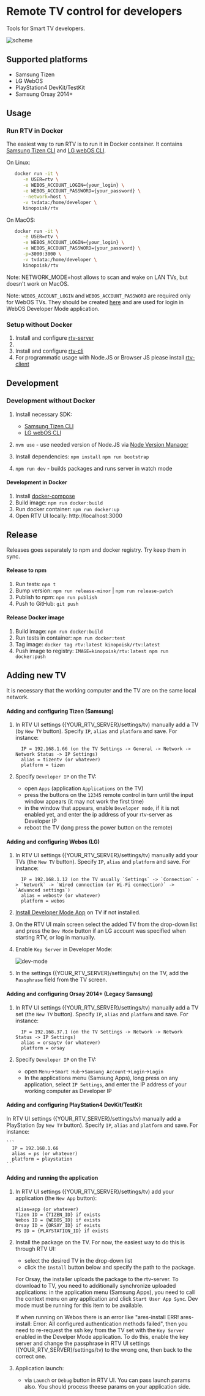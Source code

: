 # Remote TV control for developers

Tools for Smart TV developers.

![scheme](img/scheme.png)

## Supported platforms

- Samsung Tizen
- LG WebOS
- PlayStation4 DevKit/TestKit
- Samsung Orsay 2014+

## Usage

### Run RTV in Docker

The easiest way to run RTV is to run it in Docker container. It contains [Samsung Tizen CLI](https://developer.samsung.com/smarttv/develop/getting-started/using-sdk/command-line-interface.html) and [LG webOS CLI](https://webostv.developer.lge.com/sdk/installation/download-installer/).

On Linux:

```bash
   docker run -it \
      -e USER=rtv \
      -e WEBOS_ACCOUNT_LOGIN={your_login} \
      -e WEBOS_ACCOUNT_PASSWORD={your_password} \
      --network=host \
      -v tvdata:/home/developer \
      kinopoisk/rtv
```

On MacOS:

```bash
   docker run -it \
      -e USER=rtv \
      -e WEBOS_ACCOUNT_LOGIN={your_login} \
      -e WEBOS_ACCOUNT_PASSWORD={your_password} \
      -p=3000:3000 \
      -v tvdata:/home/developer \
      kinopoisk/rtv
```

Note: NETWORK_MODE=host allows to scan and wake on LAN TVs, but doesn't work on MacOS.

Note: `WEBOS_ACCOUNT_LOGIN` and `WEBOS_ACCOUNT_PASSWORD` are required only for WebOS TVs.
They should be created [here](https://us.lgaccount.com/) and are used for login in WebOS Developer Mode application.

### Setup without Docker

1. Install and configure [rtv-server](packages/server/README.md)
2.
3. Install and configure [rtv-cli](packages/cli/README.md)
4. For programmatic usage with Node.JS or Browser JS please install [rtv-client](packages/client/README.md)

## Development

### Development without Docker

1. Install necessary SDK:

   - [Samsung Tizen CLI](https://developer.samsung.com/smarttv/develop/getting-started/using-sdk/command-line-interface.html)
   - [LG webOS CLI](https://webostv.developer.lge.com/sdk/installation/download-installer/)

2. `nvm use` - use needed version of Node.JS via [Node Version Manager](https://github.com/nvm-sh/nvm)
3. Install dependencies:
   `npm install`
   `npm run bootstrap`
4. `npm run dev` - builds packages and runs server in watch mode

#### Development in Docker

1. Install [docker-compose](https://docs.docker.com/compose/install/)
2. Build image: `npm run docker:build`
3. Run docker container: `npm run docker:up`
4. Open RTV UI locally: http://localhost:3000

## Release

Releases goes separately to npm and docker registry.
Try keep them in sync.

#### Release to npm

1. Run tests: `npm t`
2. Bump version: `npm run release-minor` | `npm run release-patch`
3. Publish to npm: `npm run publish`
4. Push to GitHub: `git push`

#### Release Docker image

1. Build image: `npm run docker:build`
2. Run tests in container: `npm run docker:test`
3. Tag image: `docker tag rtv:latest kinopoisk/rtv:latest`
4. Push image to registry: `IMAGE=kinopoisk/rtv:latest npm run docker:push`

## Adding new TV
It is necessary that the working computer and the TV are on the same local network.

#### Adding and configuring Tizen (Samsung)

1. In RTV UI settings ({YOUR_RTV_SERVER}/settings/tv) manually add a TV (by `New TV` button).
   Specify `IP`, `alias` and `platform` and save. For instance:

    ```
      IP = 192.168.1.66 (on the TV Settings -> General -> Network -> Network Status -> IP Settings)
      alias = tizentv (or whatever)
      platform = tizen
    ```

2. Specify `Developer IP` on the TV:
    - open `Apps` (application `Applications` on the TV)
    - press the buttons on the `12345` remote control in turn until the input window appears (it may not work the first time)
    - in the window that appears, enable `Developer mode`, if it is not enabled yet, and enter the ip address of your rtv-server as Developer IP
    - reboot the TV (long press the power button on the remote)

#### Adding and configuring Webos (LG)

1. In RTV UI settings ({YOUR_RTV_SERVER}/settings/tv) manually add your TVs (the `New TV` button).
    Specify `IP`, `alias` and `platform` and save. For instance:
    ```
      IP = 192.168.1.12 (on the TV usually `Settings` -> `Connection` -> `Network` -> `Wired connection (or Wi-Fi connection)` -> `Advanced settings`)
      alias = webostv (or whatever)
      platform = webos
    ```
2. [Install Developer Mode App](https://webostv.developer.lge.com/develop/app-test/using-devmode-app/#installDevModeApp) on TV if not installed.
3. On the RTV UI main screen select the added TV from the drop-down list and press the `Dev Mode` button if an LG account was specified when starting RTV, or log in manually.
4. Enable `Key Server` in Developer Mode:

   ![dev-mode](img/key-server-webos.png)

5. In the settings ({YOUR_RTV_SERVER}/settings/tv) on the TV, add the `Passphrase` field from the TV screen.

#### Adding and configuring Orsay 2014+ (Legacy Samsung)
1. In RTV UI settings ({YOUR_RTV_SERVER}/settings/tv) manually add a TV set (the `New TV` button).
   Specify `IP`, `alias` and `platform` and save. For instance:

    ```
      IP = 192.168.37.1 (on the TV Settings -> Network -> Network Status -> IP Settings)
      alias = orsaytv (or whatever)
      platform = orsay
    ```

2. Specify `Developer IP` on the TV:
    - open `Menu`->`Smart Hub`->`Samsung Account`->`Login`->`Login`
    - In the applications menu (Samsung Apps), long press on any application, select `IP Settings`, and enter the IP address of your working computer as Developer IP

#### Adding and configuring PlayStation4 DevKit/TestKit
   In RTV UI settings ({YOUR_RTV_SERVER}/settings/tv) manually add a PlayStation (by `New TV` button).
   Specify `IP`, `alias` and `platform` and save. For instance:

    ```
      IP = 192.168.1.66
      alias = ps (or whatever)
      platform = playstation
    ```

#### Adding and running the application
1. In RTV UI settings ({YOUR_RTV_SERVER}/settings/tv) add your application (the `New App` button):

    ```
    alias=app (or whatever)
    Tizen ID = {TIZEN_ID} if exists
    Webos ID = {WEBOS_ID} if exists
    Orsay ID = {ORSAY_ID} if exists
    PS ID = {PLAYSTATION_ID} if exists
    ```

2. Install the package on the TV. For now, the easiest way to do this is through RTV UI:
    - select the desired TV in the drop-down list
    - click the `Install` button below and specify the path to the package.

    For Orsay, the installer uploads the package to the rtv-server. To download to TV, you need to additionally synchronize uploaded applications: in the application menu (Samsung Apps), you need to call the context menu on any application and click `Start User App Sync`. Dev mode must be running for this item to be available.

    If when running on Webos there is an error like "ares-install ERR! ares-install: Error: All configured authentication methods failed",
    then you need to re-request the ssh key from the TV set with the `Key Server` enabled in the Develper Mode application. To do this, enable the key server and change the passphrase in RTV UI settings ({YOUR_RTV_SERVER}/settings/tv) to the wrong one, then back to the correct one.

3. Application launch:
    - via `Launch` or `Debug` button in RTV UI. You can pass launch params also. You should process theese params on your application side.

